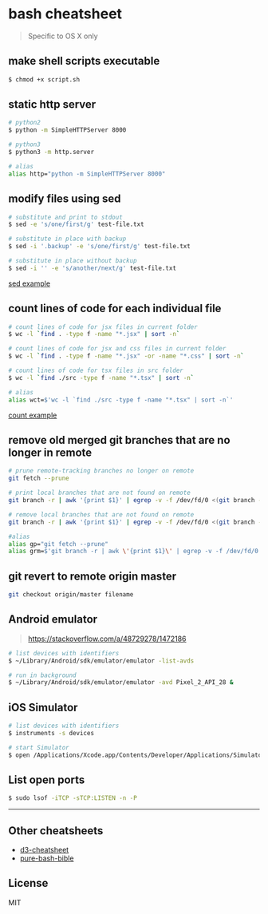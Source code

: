 # bash cheatsheet

> Specific to OS X only

## make shell scripts executable

```bash
$ chmod +x script.sh
```

## static http server

```bash
# python2
$ python -m SimpleHTTPServer 8000

# python3
$ python3 -m http.server

# alias
alias http="python -m SimpleHTTPServer 8000"
```

## modify files using sed

```bash
# substitute and print to stdout
$ sed -e 's/one/first/g' test-file.txt

# substitute in place with backup
$ sed -i '.backup' -e 's/one/first/g' test-file.txt

# substitute in place without backup
$ sed -i '' -e 's/another/next/g' test-file.txt
```

[sed example](./sed-example)

## count lines of code for each individual file

```bash
# count lines of code for jsx files in current folder
$ wc -l `find . -type f -name "*.jsx" | sort -n`

# count lines of code for jsx and css files in current folder
$ wc -l `find . -type f -name "*.jsx" -or -name "*.css" | sort -n`

# count lines of code for tsx files in src folder
$ wc -l `find ./src -type f -name "*.tsx" | sort -n`

# alias
alias wct=$'wc -l `find ./src -type f -name "*.tsx" | sort -n`'
```

[count example](./count-example)

## remove old merged git branches that are no longer in remote

```bash
# prune remote-tracking branches no longer on remote
git fetch --prune

# print local branches that are not found on remote
git branch -r | awk '{print $1}' | egrep -v -f /dev/fd/0 <(git branch -vv | grep origin) | awk '{print $1}'

# remove local branches that are not found on remote
git branch -r | awk '{print $1}' | egrep -v -f /dev/fd/0 <(git branch -vv | grep origin) | awk '{print $1}' | xargs git branch -d

#alias
alias gp="git fetch --prune"
alias grm=$'git branch -r | awk \'{print $1}\' | egrep -v -f /dev/fd/0 <(git branch -vv | grep origin) | awk \'{print $1}\' | xargs git branch -d'
```

## git revert to remote origin master

```bash
git checkout origin/master filename
```

## Android emulator

> https://stackoverflow.com/a/48729278/1472186

```bash
# list devices with identifiers
$ ~/Library/Android/sdk/emulator/emulator -list-avds

# run in background
$ ~/Library/Android/sdk/emulator/emulator -avd Pixel_2_API_28 &
```

## iOS Simulator

```bash
# list devices with identifiers
$ instruments -s devices

# start Simulator
$ open /Applications/Xcode.app/Contents/Developer/Applications/Simulator.app/
```

## List open ports

```bash
$ sudo lsof -iTCP -sTCP:LISTEN -n -P
```

---

## Other cheatsheets
- [d3-cheatsheet](https://github.com/paradite/d3-cheatsheet)
- [pure-bash-bible](https://github.com/dylanaraps/pure-bash-bible)

## License

MIT
